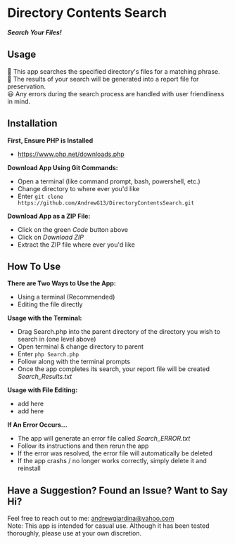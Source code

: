 # Directory Contents Search
***Search Your Files!***  
## Usage
  
🔎 This app searches the specified directory's files for a matching phrase.  
📙 The results of your search will be generated into a report file for preservation.  
😃 Any errors during the search process are handled with user friendliness in mind.

## Installation
**First, Ensure PHP is Installed**
  - https://www.php.net/downloads.php

**Download App Using Git Commands:**  
  - Open a terminal (like command prompt, bash, powershell, etc.)
  - Change directory to where ever you'd like
  - Enter `git clone https://github.com/AndrewG13/DirectoryContentsSearch.git`

**Download App as a ZIP File:**
  - Click on the green *Code* button above
  - Click on *Download ZIP*
  - Extract the ZIP file where ever you'd like

## How To Use
  **There are Two Ways to Use the App:**
  - Using a terminal (Recommended)
  - Editing the file directly

**Usage with the Terminal:**
  - Drag Search.php into the parent directory of the directory you wish to search in (one level above)
  - Open terminal & change directory to parent
  - Enter `php Search.php`
  - Follow along with the terminal prompts
  - Once the app completes its search, your report file will be created *Search_Results.txt*

**Usage with File Editing:**
  - add here
  - add here

**If An Error Occurs...**
  - The app will generate an error file called *Search_ERROR.txt*
  - Follow its instructions and then rerun the app
  - If the error was resolved, the error file will automatically be deleted
  - If the app crashs / no longer works correctly, simply delete it and reinstall

## Have a Suggestion? Found an Issue? Want to Say Hi?
Feel free to reach out to me: andrewgiardina@yahoo.com  
Note: This app is intended for casual use. Although it has been tested thoroughly, please use at your own discretion.

